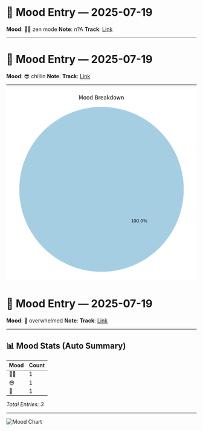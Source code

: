 # 🧠 Mood Entry — 2025-07-19
**Mood**: 🧘‍♂️ zen mode
**Note**: n?A
**Track**: [Link](https://music.apple.com/us/album/die-with-a-smile/1580118092?i=1580118094)

---

# 🧠 Mood Entry — 2025-07-19
**Mood**: 😎 chillin
**Note**: 
**Track**: [Link](https://music.apple.com/us/album/chihiro/1732431344?i=1732431353)

---


![Mood Chart](assets/mood-chart.png)

# 🧠 Mood Entry — 2025-07-19
**Mood**: 🤯 overwhelmed
**Note**: 
**Track**: [Link](https://music.apple.com/us/album/i-can-die-now/1735241727?i=1735241734)

---

## 📊 Mood Stats (Auto Summary)

| Mood               | Count |
|--------------------|-------|
| 🧘‍♂️               |     1 |
| 😎                  |     1 |
| 🤯                  |     1 |

_Total Entries: 3_

---

![Mood Chart](mood-chart.png)


